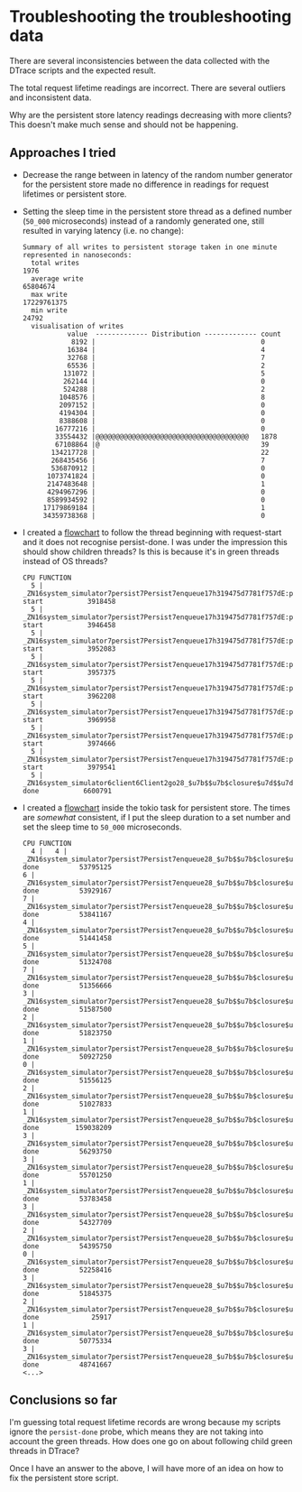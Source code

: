 # Troubleshooting the troubleshooting data

There are several inconsistencies between the data collected with the DTrace scripts and the expected result.

The total request lifetime readings are incorrect. There are several outliers and inconsistent data.

Why are the persistent store latency readings decreasing with more clients? This doesn't make much sense and should not be happening.

## Approaches I tried
- Decrease the range between in latency of the random number generator for the persistent store made no difference in readings for request lifetimes or persistent store.
- Setting the sleep time in the persistent store thread as a defined number (`50_000` microseconds) instead of a randomly generated one, still resulted in varying latency (i.e. no change):

    ```console
    Summary of all writes to persistent storage taken in one minute represented in nanoseconds:
      total writes                                                   1976
      average write                                              65804674
      max write                                               17229761375
      min write                                                     24792
      visualisation of writes                           
               value  ------------- Distribution ------------- count    
                8192 |                                         0        
               16384 |                                         4        
               32768 |                                         7        
               65536 |                                         2        
              131072 |                                         5        
              262144 |                                         0        
              524288 |                                         2        
             1048576 |                                         8        
             2097152 |                                         0        
             4194304 |                                         0        
             8388608 |                                         0        
            16777216 |                                         0        
            33554432 |@@@@@@@@@@@@@@@@@@@@@@@@@@@@@@@@@@@@@@   1878     
            67108864 |@                                        39       
           134217728 |                                         22       
           268435456 |                                         7        
           536870912 |                                         0        
          1073741824 |                                         0        
          2147483648 |                                         1        
          4294967296 |                                         0        
          8589934592 |                                         0        
         17179869184 |                                         1        
         34359738368 |                                         0 
    ```

- I created a [flowchart](./scripts/diagram-req.sh) to follow the thread beginning with request-start and it does not recognise persist-done. I was under the impression this should show children threads? Is this is because it's in green threads instead of OS threads?

    ```console
    CPU FUNCTION                                 
      5 | _ZN16system_simulator7persist7Persist7enqueue17h319475d7781f757dE:persist-start           3918458
      5 | _ZN16system_simulator7persist7Persist7enqueue17h319475d7781f757dE:persist-start           3946458
      5 | _ZN16system_simulator7persist7Persist7enqueue17h319475d7781f757dE:persist-start           3952083
      5 | _ZN16system_simulator7persist7Persist7enqueue17h319475d7781f757dE:persist-start           3957375
      5 | _ZN16system_simulator7persist7Persist7enqueue17h319475d7781f757dE:persist-start           3962208
      5 | _ZN16system_simulator7persist7Persist7enqueue17h319475d7781f757dE:persist-start           3969958
      5 | _ZN16system_simulator7persist7Persist7enqueue17h319475d7781f757dE:persist-start           3974666
      5 | _ZN16system_simulator7persist7Persist7enqueue17h319475d7781f757dE:persist-start           3979541
      5 | _ZN16system_simulator6client6Client2go28_$u7b$$u7b$closure$u7d$$u7d$17hacec9e85df845263E:request-done           6600791
    ```

- I created a [flowchart](./scripts/persist-thread-diagram-req.sh) inside the tokio task for persistent store. The times are _somewhat_ consistent, if I put the sleep duration to a set number and set the sleep time to `50_000` microseconds.

    ```console
    CPU FUNCTION                                 
      4 |   4 | _ZN16system_simulator7persist7Persist7enqueue28_$u7b$$u7b$closure$u7d$$u7d$17hbdc2fccf7323be45E:persist-done          53795125
  6 | _ZN16system_simulator7persist7Persist7enqueue28_$u7b$$u7b$closure$u7d$$u7d$17hbdc2fccf7323be45E:persist-done          53929167
  7 | _ZN16system_simulator7persist7Persist7enqueue28_$u7b$$u7b$closure$u7d$$u7d$17hbdc2fccf7323be45E:persist-done          53841167
  4 | _ZN16system_simulator7persist7Persist7enqueue28_$u7b$$u7b$closure$u7d$$u7d$17hbdc2fccf7323be45E:persist-done          51441458
  5 | _ZN16system_simulator7persist7Persist7enqueue28_$u7b$$u7b$closure$u7d$$u7d$17hbdc2fccf7323be45E:persist-done          51324708
  7 | _ZN16system_simulator7persist7Persist7enqueue28_$u7b$$u7b$closure$u7d$$u7d$17hbdc2fccf7323be45E:persist-done          51356666
  3 | _ZN16system_simulator7persist7Persist7enqueue28_$u7b$$u7b$closure$u7d$$u7d$17hbdc2fccf7323be45E:persist-done          51587500
  2 | _ZN16system_simulator7persist7Persist7enqueue28_$u7b$$u7b$closure$u7d$$u7d$17hbdc2fccf7323be45E:persist-done          51823750
  1 | _ZN16system_simulator7persist7Persist7enqueue28_$u7b$$u7b$closure$u7d$$u7d$17hbdc2fccf7323be45E:persist-done          50927250
  0 | _ZN16system_simulator7persist7Persist7enqueue28_$u7b$$u7b$closure$u7d$$u7d$17hbdc2fccf7323be45E:persist-done          51556125
  2 | _ZN16system_simulator7persist7Persist7enqueue28_$u7b$$u7b$closure$u7d$$u7d$17hbdc2fccf7323be45E:persist-done          51027833
  1 | _ZN16system_simulator7persist7Persist7enqueue28_$u7b$$u7b$closure$u7d$$u7d$17hbdc2fccf7323be45E:persist-done         159038209
  3 | _ZN16system_simulator7persist7Persist7enqueue28_$u7b$$u7b$closure$u7d$$u7d$17hbdc2fccf7323be45E:persist-done          56293750
  3 | _ZN16system_simulator7persist7Persist7enqueue28_$u7b$$u7b$closure$u7d$$u7d$17hbdc2fccf7323be45E:persist-done          55701250
  1 | _ZN16system_simulator7persist7Persist7enqueue28_$u7b$$u7b$closure$u7d$$u7d$17hbdc2fccf7323be45E:persist-done          53783458
  3 | _ZN16system_simulator7persist7Persist7enqueue28_$u7b$$u7b$closure$u7d$$u7d$17hbdc2fccf7323be45E:persist-done          54327709
  2 | _ZN16system_simulator7persist7Persist7enqueue28_$u7b$$u7b$closure$u7d$$u7d$17hbdc2fccf7323be45E:persist-done          54395750
  0 | _ZN16system_simulator7persist7Persist7enqueue28_$u7b$$u7b$closure$u7d$$u7d$17hbdc2fccf7323be45E:persist-done          52258416
  3 | _ZN16system_simulator7persist7Persist7enqueue28_$u7b$$u7b$closure$u7d$$u7d$17hbdc2fccf7323be45E:persist-done          51845375
  2 | _ZN16system_simulator7persist7Persist7enqueue28_$u7b$$u7b$closure$u7d$$u7d$17hbdc2fccf7323be45E:persist-done             25917
  1 | _ZN16system_simulator7persist7Persist7enqueue28_$u7b$$u7b$closure$u7d$$u7d$17hbdc2fccf7323be45E:persist-done          50775334
  3 | _ZN16system_simulator7persist7Persist7enqueue28_$u7b$$u7b$closure$u7d$$u7d$17hbdc2fccf7323be45E:persist-done          48741667
  <...>
    ```

## Conclusions so far

I'm guessing total request lifetime records are wrong because my scripts ignore the `persist-done` probe, which means they are not taking into account the green threads. How does one go on about following child green threads in DTrace?

Once I have an answer to the above, I will have more of an idea on how to fix the persistent store script.

